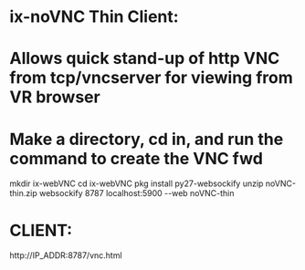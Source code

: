#
# ix-noVNC Thin Client:
#    Allows quick stand-up of http VNC from tcp/vncserver for viewing from VR browser
#

# Make a directory, cd in, and run the command to create the VNC fwd
mkdir ix-webVNC
cd ix-webVNC
pkg install py27-websockify
unzip noVNC-thin.zip
websockify 8787 localhost:5900 --web noVNC-thin

# CLIENT:
http://IP_ADDR:8787/vnc.html


